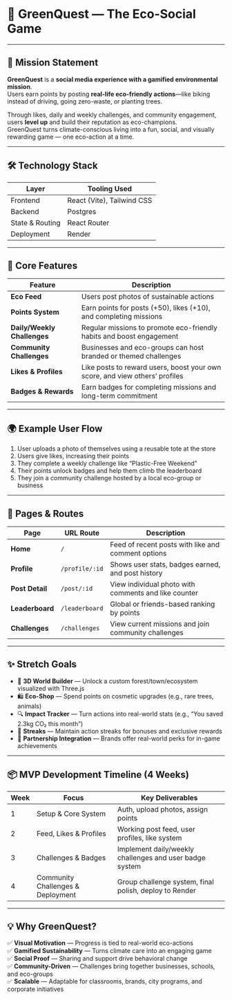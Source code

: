 # 🌿 GreenQuest — The Eco-Social Game

---

## 🚀 Mission Statement

**GreenQuest** is a **social media experience with a gamified environmental mission**.  
Users earn points by posting **real-life eco-friendly actions**—like biking instead of driving, going zero-waste, or planting trees.

Through likes, daily and weekly challenges, and community engagement, users **level up** and build their reputation as eco-champions.  
GreenQuest turns climate-conscious living into a fun, social, and visually rewarding game — one eco-action at a time.

---

## 🛠️ Technology Stack

| Layer           | Tooling Used               |
| --------------- | -------------------------- |
| Frontend        | React (Vite), Tailwind CSS |
| Backend         | Postgres                   |
| State & Routing | React Router               |
| Deployment      | Render                     |

---

## 📸 Core Features

| Feature                     | Description                                                                 |
| --------------------------- | --------------------------------------------------------------------------- |
| **Eco Feed**                | Users post photos of sustainable actions                                    |
| **Points System**           | Earn points for posts (+50), likes (+10), and completing missions           |
| **Daily/Weekly Challenges** | Regular missions to promote eco-friendly habits and boost engagement        |
| **Community Challenges**    | Businesses and eco-groups can host branded or themed challenges             |
| **Likes & Profiles**        | Like posts to reward users, boost your own score, and view others’ profiles |
| **Badges & Rewards**        | Earn badges for completing missions and long-term commitment                |

---

## 🌍 Example User Flow

1. User uploads a photo of themselves using a reusable tote at the store
2. Users give likes, increasing their points
3. They complete a weekly challenge like “Plastic-Free Weekend”
4. Their points unlock badges and help them climb the leaderboard
5. They join a community challenge hosted by a local eco-group or business

---

## 🧭 Pages & Routes

| Page            | URL Route      | Description                                          |
| --------------- | -------------- | ---------------------------------------------------- |
| **Home**        | `/`            | Feed of recent posts with like and comment options   |
| **Profile**     | `/profile/:id` | Shows user stats, badges earned, and post history    |
| **Post Detail** | `/post/:id`    | View individual photo with comments and like counter |
| **Leaderboard** | `/leaderboard` | Global or friends-based ranking by points            |
| **Challenges**  | `/challenges`  | View current missions and join community challenges  |

---

## ✨ Stretch Goals

- 🌱 **3D World Builder** — Unlock a custom forest/town/ecosystem visualized with Three.js
- 🛍️ **Eco-Shop** — Spend points on cosmetic upgrades (e.g., rare trees, animals)
- 🔍 **Impact Tracker** — Turn actions into real-world stats (e.g., “You saved 2.3kg CO₂ this month”)
- 🎉 **Streaks** — Maintain action streaks for bonuses and exclusive rewards
- 🎁 **Partnership Integration** — Brands offer real-world perks for in-game achievements

---

## 📦 MVP Development Timeline (4 Weeks)

| Week | Focus                             | Key Deliverables                                        |
| ---- | --------------------------------- | ------------------------------------------------------- |
| 1    | Setup & Core System               | Auth, upload photos, assign points                      |
| 2    | Feed, Likes & Profiles            | Working post feed, user profiles, like system           |
| 3    | Challenges & Badges               | Implement daily/weekly challenges and user badge system |
| 4    | Community Challenges & Deployment | Group challenge system, final polish, deploy to Render  |

---

## 💡 Why GreenQuest?

✅ **Visual Motivation** — Progress is tied to real-world eco-actions  
✅ **Gamified Sustainability** — Turns climate care into an engaging game  
✅ **Social Proof** — Sharing and support drive behavioral change  
✅ **Community-Driven** — Challenges bring together businesses, schools, and eco-groups  
✅ **Scalable** — Adaptable for classrooms, brands, city programs, and corporate initiatives
